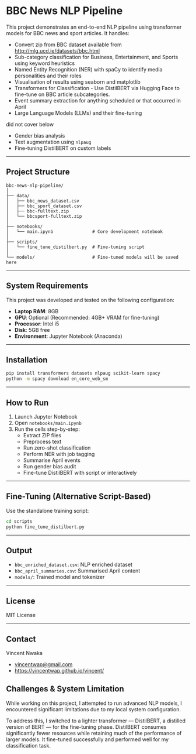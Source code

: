 
# BBC News NLP Pipeline

This project demonstrates an end-to-end NLP pipeline using transformer models for BBC news and sport articles. It handles:

- Convert zip from BBC dataset available from http://mlg.ucd.ie/datasets/bbc.html
- Sub-category classification for Business, Entertainment, and Sports using keyword heuristics
- Named Entity Recognition (NER) with spaCy to identify media personalities and their roles
- Visualisation of results using seaborn and matplotlib
- Transformers for Classification - Use DistilBERT via Hugging Face to fine-tune on BBC article subcategories.
- Event summary extraction for anything scheduled or that occurred in April
- Large Language Models (LLMs) and their fine-tuning

did not cover below

- Gender bias analysis
- Text augmentation using `nlpaug`
- Fine-tuning DistilBERT on custom labels

---

## Project Structure

```
bbc-news-nlp-pipeline/
│
├── data/
│   ├── bbc_news_dataset.csv
│   ├── bbc_sport_dataset.csv
│   ├── bbc-fulltext.zip
│   └── bbcsport-fulltext.zip
│
├── notebooks/
│   └── main.ipynb               # Core development notebook
│
├── scripts/
│   └── fine_tune_distilbert.py  # Fine-tuning script
│
└── models/                      # Fine-tuned models will be saved here
```

---

## System Requirements

This project was developed and tested on the following configuration:

- **Laptop RAM**: 8GB
- **GPU**: Optional (Recommended: 4GB+ VRAM for fine-tuning)
- **Processor**: Intel i5
- **Disk**: 5GB free
- **Environment**: Jupyter Notebook (Anaconda)

---

## Installation

```bash
pip install transformers datasets nlpaug scikit-learn spacy
python -m spacy download en_core_web_sm
```

---

## How to Run

1. Launch Jupyter Notebook
2. Open `notebooks/main.ipynb`
3. Run the cells step-by-step:
   - Extract ZIP files
   - Preprocess text
   - Run zero-shot classification
   - Perform NER with job tagging
   - Summarise April events
   - Run gender bias audit
   - Fine-tune DistilBERT with script or interactively

---

## Fine-Tuning (Alternative Script-Based)

Use the standalone training script:
```bash
cd scripts
python fine_tune_distilbert.py
```

---

## Output

- `bbc_enriched_dataset.csv`: NLP enriched dataset
- `bbc_april_summaries.csv`: Summarised April content
- `models/`: Trained model and tokenizer

---

## License

MIT License

---

## Contact

Vincent Nwaka
- vincentwap@gmail.com
- https://vincentwap.github.io/vincent/

## Challenges & System Limitation

While working on this project, I attempted to run advanced NLP models, I encountered significant limitations due to my local system configuration.

To address this, I switched to a lighter transformer — DistilBERT, a distilled version of BERT — for the fine-tuning phase. DistilBERT consumes significantly fewer resources while retaining much of the performance of larger models. It fine-tuned successfully and performed well for my classification task.
